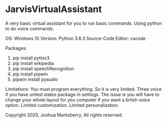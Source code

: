 # JarvisVirtualAssistant
A very basic virtual assistant for you to run basic commands. Using python to do voice commands.  

OS: Windows 10
Version: Python 3.8.3
Source-Code Editor: vscode

Packages: 
1. pip install pyttsx3
2. pip install wikipedia
3. pip install speechRecognition
4. pip install pipwin
5. pipwin install pyaudio





Limitations:
You must program everything. So it is very limited. 
Three voice if you have united states package in settings. 
The issue is you will have to change your whole layout 
for you computer if you want a britsh voice option.
Limited customization. Limited personalization. 









Copyright 2020, Joshua Marksberry, All rights reserved.
